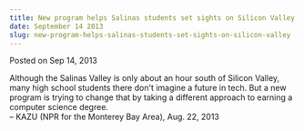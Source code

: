 ```yaml
---
title: New program helps Salinas students set sights on Silicon Valley
date: September 14 2013
slug: new-program-helps-salinas-students-set-sights-on-silicon-valley
---
```


 



<span class="date">Posted on Sep 14, 2013    </span>
<p>Although the Salinas Valley is only about an hour south of
Silicon Valley, many high school students there don&apos;t imagine a
future in tech. But a new program is trying to change that by
taking a different approach to earning a computer science
degree.<br>
&#x2013; KAZU (NPR for the Monterey Bay Area), Aug. 22, 2013</br></p>





 
